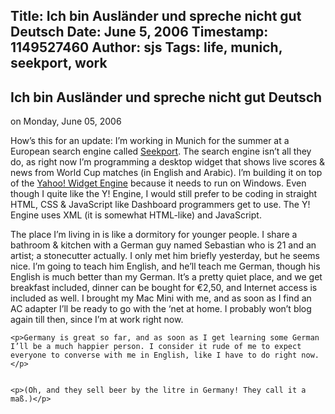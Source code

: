 Title: Ich bin Ausländer und spreche nicht gut Deutsch
Date: June 5, 2006
Timestamp: 1149527460
Author: sjs
Tags: life, munich, seekport, work
----


  <a href="http://web.archive.org/web/20060927085934/http://sami.samhuri.net/admin/content/edit/423" class="admintools" id="admin_article" style="display: none;">edit</a>
  <h2>Ich bin Ausländer und spreche nicht gut Deutsch</h2>
  <p class="auth"><!-- Posted by <a href="mailto:sjs@uvic.ca">Sami Jensen Samhuri</a> -->
  <span class="typo_date" title="Mon, 05 Jun 2006 17:11:00 GMT">on Monday, June 05, 2006</span></p>
  <p>How’s this for an update: I’m working in Munich for the summer at a European search engine called <a href="http://web.archive.org/web/20060927085934/http://www.seekport.co.uk/">Seekport</a>. The search engine isn’t all they do, as right now I’m programming a desktop widget that shows live scores &amp; news from World Cup matches (in English and Arabic). I’m building it on top of the <a href="http://web.archive.org/web/20060927085934/http://widgets.yahoo.com/">Yahoo! Widget Engine</a> because it needs to run on Windows. Even though I quite like the Y! Engine, I would still prefer to be coding in straight <span class="caps">HTML</span>, CSS &amp; JavaScript like Dashboard programmers get to use. The Y! Engine uses <span class="caps">XML</span> (it is somewhat <span class="caps">HTML</span>-like) and JavaScript.</p><p>The place I’m living in is like a dormitory for younger people. I share a bathroom &amp; kitchen with a German guy named Sebastian who is 21 and an artist; a stonecutter actually. I only met him briefly yesterday, but he seems nice. I’m going to teach him English, and he’ll teach me German, though his English is much better than my German. It’s a pretty quiet place, and we get breakfast included, dinner can be bought for €2,50, and Internet access is included as well. I brought my Mac Mini with me, and as soon as I find an AC adapter I’ll be ready to go with the ‘net at home. I probably won’t blog again till then, since I’m at work right now.</p>


	<p>Germany is great so far, and as soon as I get learning some German I’ll be a much happier person. I consider it rude of me to expect everyone to converse with me in English, like I have to do right now.</p>


	<p>(Oh, and they sell beer by the litre in Germany! They call it a maß.)</p>

